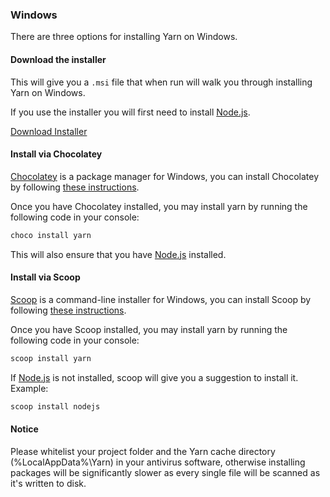 
### Windows

There are three options for installing Yarn on Windows.

#### Download the installer

This will give you a `.msi` file that when run will walk you through installing
Yarn on Windows.

If you use the installer you will first need to install
[Node.js](https://nodejs.org/).

<a class="btn btn-primary" href="/latest.msi">Download Installer</a>

#### Install via Chocolatey

[Chocolatey](https://chocolatey.org/) is a package manager for Windows, you can
install Chocolatey by following
[these instructions](https://chocolatey.org/install).

Once you have Chocolatey installed, you may install yarn by running the
following code in your console:

```sh
choco install yarn
```

This will also ensure that you have [Node.js](https://nodejs.org/) installed.

#### Install via Scoop

[Scoop](http://scoop.sh) is a command-line installer for Windows, you can
install Scoop by following
[these instructions](https://github.com/lukesampson/scoop/wiki/Quick-Start).

Once you have Scoop installed, you may install yarn by running the
following code in your console:

```sh
scoop install yarn
```

If [Node.js](https://nodejs.org/) is not installed, scoop will give you a suggestion to install it.
Example:

```sh
scoop install nodejs
```

#### Notice

Please whitelist your project folder and the Yarn cache directory (%LocalAppData%\Yarn) in your antivirus software, otherwise installing packages will be significantly slower as every single file will be scanned as it's written to disk.
